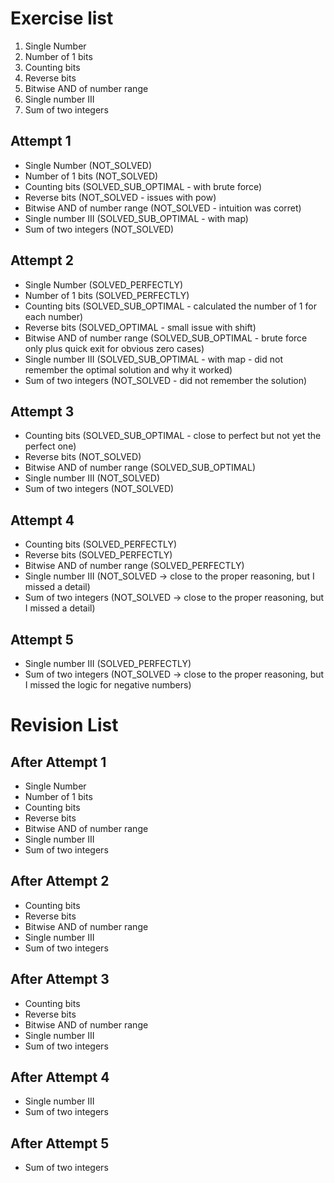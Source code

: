 # Exercise list
1. Single Number
2. Number of 1 bits
3. Counting bits
4. Reverse bits
5. Bitwise AND of number range
6. Single number III
7. Sum of two integers

## Attempt 1
* Single Number (NOT_SOLVED)
* Number of 1 bits (NOT_SOLVED)
* Counting bits (SOLVED_SUB_OPTIMAL - with brute force)
* Reverse bits (NOT_SOLVED - issues with pow)
* Bitwise AND of number range (NOT_SOLVED - intuition was corret)
* Single number III (SOLVED_SUB_OPTIMAL - with map)
* Sum of two integers (NOT_SOLVED)

## Attempt 2
* Single Number (SOLVED_PERFECTLY)
* Number of 1 bits (SOLVED_PERFECTLY)
* Counting bits (SOLVED_SUB_OPTIMAL - calculated the number of 1 for each number)
* Reverse bits (SOLVED_OPTIMAL - small issue with shift)
* Bitwise AND of number range (SOLVED_SUB_OPTIMAL - brute force only plus quick exit for obvious zero cases)
* Single number III (SOLVED_SUB_OPTIMAL - with map - did not remember the optimal solution and why it worked)
* Sum of two integers (NOT_SOLVED - did not remember the solution)

## Attempt 3
* Counting bits (SOLVED_SUB_OPTIMAL - close to perfect but not yet the perfect one)
* Reverse bits (NOT_SOLVED)
* Bitwise AND of number range (SOLVED_SUB_OPTIMAL)
* Single number III (NOT_SOLVED)
* Sum of two integers (NOT_SOLVED)

## Attempt 4
* Counting bits (SOLVED_PERFECTLY)
* Reverse bits (SOLVED_PERFECTLY)
* Bitwise AND of number range (SOLVED_PERFECTLY)
* Single number III (NOT_SOLVED -> close to the proper reasoning, but I missed a detail)
* Sum of two integers (NOT_SOLVED -> close to the proper reasoning, but I missed a detail)

## Attempt 5
* Single number III (SOLVED_PERFECTLY)
* Sum of two integers (NOT_SOLVED -> close to the proper reasoning, but I missed the logic for negative numbers)

# Revision List
## After Attempt 1
* Single Number
* Number of 1 bits
* Counting bits
* Reverse bits 
* Bitwise AND of number range
* Single number III 
* Sum of two integers

## After Attempt 2
* Counting bits
* Reverse bits
* Bitwise AND of number range
* Single number III
* Sum of two integers

## After Attempt 3
* Counting bits
* Reverse bits
* Bitwise AND of number range
* Single number III
* Sum of two integers

## After Attempt 4
* Single number III
* Sum of two integers

## After Attempt 5
* Sum of two integers
